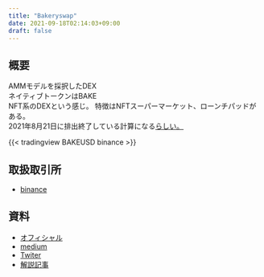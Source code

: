 ```yaml
---
title: "Bakeryswap"
date: 2021-09-18T02:14:03+09:00
draft: false
---
```

## 概要
AMMモデルを採択したDEX  
ネイティブトークンはBAKE  
NFT系のDEXという感じ。 
特徴はNFTスーパーマーケット、ローンチパッドがある。  
2021年8月21日に排出終了している計算になる[らしい。](https://bakeryswap.net/bake-onomics-emissions/)

{{< tradingview BAKEUSD binance >}}

## 取扱取引所

- [binance](https://accounts.binance.com/ja/register?ref=25096395)

## 資料
- [オフィシャル](https://www.bakeryswap.org/#/home)
- [medium](https://bakeryswap.medium.com)
- [Twiter](https://twitter.com/bakery_swap)
- [解説記事](https://academy.binance.com/ja/articles/your-guide-to-bakeryswap)
